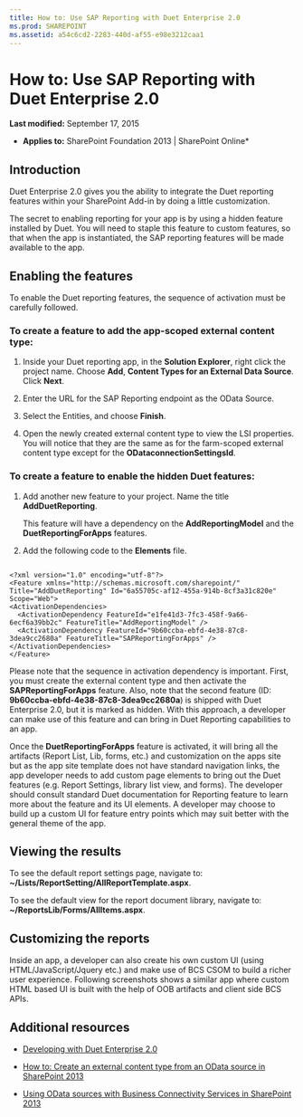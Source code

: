 ```yaml
---
title: How to: Use SAP Reporting with Duet Enterprise 2.0
ms.prod: SHAREPOINT
ms.assetid: a54c6cd2-2283-440d-af55-e98e3212caa1
---
```



# How to: Use SAP Reporting with Duet Enterprise 2.0

 **Last modified:** September 17, 2015
  
    
    

 * **Applies to:** SharePoint Foundation 2013 | SharePoint Online* 
## Introduction
<a name="bkmk_Introduction"> </a>

Duet Enterprise 2.0 gives you the ability to integrate the Duet reporting features within your SharePoint Add-in by doing a little customization. 
  
    
    
The secret to enabling reporting for your app is by using a hidden feature installed by Duet. You will need to staple this feature to custom features, so that when the app is instantiated, the SAP reporting features will be made available to the app. 
  
    
    

## Enabling the features
<a name="bkmk_EnablingTheFeatures"> </a>

To enable the Duet reporting features, the sequence of activation must be carefully followed. 
  
    
    

### To create a feature to add the app-scoped external content type:


1. Inside your Duet reporting app, in the  **Solution Explorer**, right click the project name. Choose  **Add**,  **Content Types for an External Data Source**. Click  **Next**. 
    
  
2. Enter the URL for the SAP Reporting endpoint as the OData Source. 
    
  
3. Select the Entities, and choose  **Finish**. 
    
  
4. Open the newly created external content type to view the LSI properties. You will notice that they are the same as for the farm-scoped external content type except for the  **ODataconnectionSettingsId**. 
    
  

### To create a feature to enable the hidden Duet features:


1. Add another new feature to your project. Name the title  **AddDuetReporting**. 
    
    This feature will have a dependency on the  **AddReportingModel** and the **DuetReportingForApps** features.
    
  
2. Add the following code to the  **Elements** file.
    
  ```
  
<?xml version="1.0" encoding="utf-8"?>
<Feature xmlns="http://schemas.microsoft.com/sharepoint/" Title="AddDuetReporting" Id="6a55705c-af12-455a-914b-8cf3a31c820e" Scope="Web">
  <ActivationDependencies>
    <ActivationDependency FeatureId="e1fe41d3-7fc3-458f-9a66-6ecf6a39bb2c" FeatureTitle="AddReportingModel" />
    <ActivationDependency FeatureId="9b60ccba-ebfd-4e38-87c8-3dea9cc2680a" FeatureTitle="SAPReportingForApps" />
  </ActivationDependencies>
</Feature>

  ```

Please note that the sequence in activation dependency is important. First, you must create the external content type and then activate the  **SAPReportingForApps** feature. Also, note that the second feature (ID: **9b60ccba-ebfd-4e38-87c8-3dea9cc2680a**) is shipped with Duet Enterprise 2.0, but it is marked as hidden. With this approach, a developer can make use of this feature and can bring in Duet Reporting capabilities to an app. 
  
    
    
Once the  **DuetReportingForApps** feature is activated, it will bring all the artifacts (Report List, Lib, forms, etc.) and customization on the apps site but as the app site template does not have standard navigation links, the app developer needs to add custom page elements to bring out the Duet features (e.g. Report Settings, library list view, and forms). The developer should consult standard Duet documentation for Reporting feature to learn more about the feature and its UI elements. A developer may choose to build up a custom UI for feature entry points which may suit better with the general theme of the app.
  
    
    

## Viewing the results
<a name="bkmk_ViewingTheResults"> </a>

To see the default report settings page, navigate to:  **~/Lists/ReportSetting/AllReportTemplate.aspx**. 
  
    
    
To see the default view for the report document library, navigate to:  **~/ReportsLib/Forms/AllItems.aspx**. 
  
    
    

## Customizing the reports
<a name="bkmk_CustomizingTheReports"> </a>

Inside an app, a developer can also create his own custom UI (using HTML/JavaScript/Jquery etc.) and make use of BCS CSOM to build a richer user experience. Following screenshots shows a similar app where custom HTML based UI is built with the help of OOB artifacts and client side BCS APIs. 
  
    
    

## Additional resources
<a name="bk_addresources"> </a>


-  [Developing with Duet Enterprise 2.0](developing-with-duet-enterprise-2-0.md)
    
  
-  [How to: Create an external content type from an OData source in SharePoint 2013](how-to-create-an-external-content-type-from-an-odata-source-in-sharepoint-2013.md)
    
  
-  [Using OData sources with Business Connectivity Services in SharePoint 2013](using-odata-sources-with-business-connectivity-services-in-sharepoint-2013.md)
    
  

